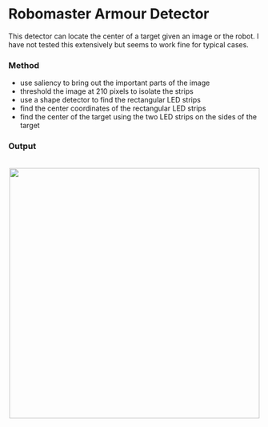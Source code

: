# Robomaster Armour Detector
This detector can locate the center of a target given an image or the robot. I have not tested this extensively but seems to work fine for typical cases.

### Method

- use saliency to bring out the important parts of the image
- threshold the image at 210 pixels to isolate the strips
- use a shape detector to find the rectangular LED strips
- find the center coordinates of the rectangular LED strips
- find the center of the target using the two LED strips on the sides of the target


### Output
<p align="center">
  <br>
  <img src="image.jpg" width="500">
</p>